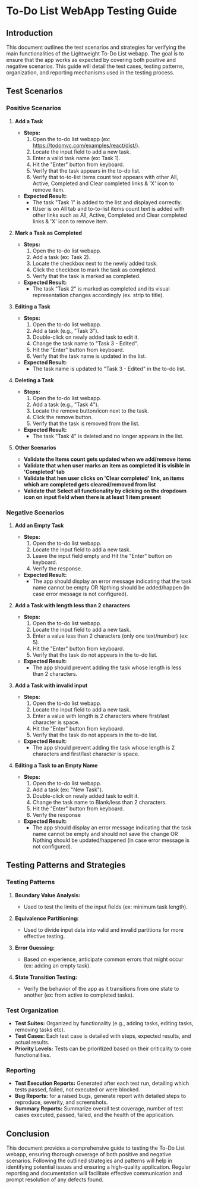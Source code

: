 
# To-Do List WebApp Testing Guide

## Introduction

This document outlines the test scenarios and strategies for verifying the main functionalities of the Lightweight To-Do List webapp. The goal is to ensure that the app works as expected by covering both positive and negative scenarios. 
This guide will detail the test cases, testing patterns, organization, and reporting mechanisms used in the testing process.

## Test Scenarios

### Positive Scenarios

1. **Add a Task**
   - **Steps:**
     1. Open the to-do list webapp (ex: https://todomvc.com/examples/react/dist/).
     2. Locate the input field to add a new task.
     3. Enter a valid task name (ex: Task 1).
     4. Hit the "Enter" button from keyboard.
     5. Verify that the task appears in the to-do list.
     6. Verify that to-to-list items count text appears with other All, Active, Completed and Clear completed links & 'X' icon to remove item.
   - **Expected Result:**
     - The task "Task 1" is added to the list and displayed correctly.
     - tUser is on All tab and to-to-list items count text is added with other links such as All, Active, Completed and Clear completed links & 'X' icon to remove item.

2. **Mark a Task as Completed**
   - **Steps:**
     1. Open the to-do list webapp.
     2. Add a task (ex: Task 2).
     3. Locate the checkbox next to the newly added task.
     4. Click the checkbox to mark the task as completed.
     5. Verify that the task is marked as completed.
   - **Expected Result:**
     - The task "Task 2" is marked as completed and its visual representation changes accordingly (ex. strip to title).

3. **Editing a Task**
   - **Steps:**
     1. Open the to-do list webapp.
     2. Add a task (e.g., "Task 3").
     3. Double-click on newly added task to edit it.
     4. Change the task name to "Task 3 - Edited".
     5. Hit the "Enter" button from keyboard.
     6. Verify that the task name is updated in the list.
   - **Expected Result:**
     - The task name is updated to "Task 3 - Edited" in the to-do list.

4. **Deleting a Task**
   - **Steps:**
     1. Open the to-do list webapp.
     2. Add a task (e.g., "Task 4").
     3. Locate the remove button/icon next to the task.
     4. Click the remove button.
     5. Verify that the task is removed from the list.
   - **Expected Result:**
     - The task "Task 4" is deleted and no longer appears in the list.

5. **Other Scenarios**
   - **Validate the Items count gets updated when we add/remove items**
   - **Validate that when user marks an item as completed it is visible in 'Completed' tab**
   - **Validate that hen user clicks on 'Clear completed' link, an items which are completed gets cleared/removed from list**
   - **Validate that Select all functionality by clicking on the dropdown icon on input field when there is at least 1 item present**


### Negative Scenarios

1. **Add an Empty Task**
   - **Steps:**
     1. Open the to-do list webapp.
     2. Locate the input field to add a new task.
     3. Leave the input field empty and Hit the "Enter" button on keyboard.
     4. Verify the response.
   - **Expected Result:**
     - The app should display an error message indicating that the task name cannot be empty OR Npthing should be added/happen (in case error message is not configured).

2. **Add a Task with length less than 2 characters**
   - **Steps:**
     1. Open the to-do list webapp.
     2. Locate the input field to add a new task.
     3. Enter a value less than 2 characters (only one text/number) (ex: 5).
     4. Hit the "Enter" button from keyboard.
     5. Verify that the task do not appears in the to-do list.
   - **Expected Result:**
     - The app should prevent adding the task whose length is less than 2 characters.

3. **Add a Task with invalid input**
   - **Steps:**
     1. Open the to-do list webapp.
     2. Locate the input field to add a new task.
     3. Enter a value with length is 2 characters where first/last character is space.
     4. Hit the "Enter" button from keyboard.
     5. Verify that the task do not appears in the to-do list.
   - **Expected Result:**
     - The app should prevent adding the task whose length is 2 characters and first/last character is space.

4. **Editing a Task to an Empty Name**
   - **Steps:**
     1. Open the to-do list webapp.
     2. Add a task (ex: "New Task").
     3. Double-click on newly added task to edit it.
     4. Change the task name to Blank/less than 2 characters.
     5. Hit the "Enter" button from keyboard.
     6. Verify the response
   - **Expected Result:**
     - The app should display an error message indicating that the task name cannot be empty and should not save the change OR Npthing should be updated/happened (in case error message is not configured).

## Testing Patterns and Strategies

### Testing Patterns

1. **Boundary Value Analysis:**
   - Used to test the limits of the input fields (ex: minimum task length).

2. **Equivalence Partitioning:**
   - Used to divide input data into valid and invalid partitions for more effective testing.

3. **Error Guessing:**
   - Based on experience, anticipate common errors that might occur (ex: adding an empty task).

4. **State Transition Testing:**
   - Verify the behavior of the app as it transitions from one state to another (ex: from active to completed tasks).

### Test Organization

- **Test Suites:** Organized by functionality (e.g., adding tasks, editing tasks, removing tasks etc).
- **Test Cases:** Each test case is detailed with steps, expected results, and actual results.
- **Priority Levels:** Tests can be prioritized based on their criticality to core functionalities.

### Reporting

- **Test Execution Reports:** Generated after each test run, detailing which tests passed, failed, not executed or were blocked.
- **Bug Reports:** for a raised bugs, generate report with detailed steps to reproduce, severity, and screenshots.
- **Summary Reports:** Summarize overall test coverage, number of test cases executed, passed, failed, and the health of the application.

## Conclusion

This document provides a comprehensive guide to testing the To-Do List webapp, ensuring thorough coverage of both positive and negative scenarios. Following the outlined strategies and patterns will help in identifying potential issues and ensuring a high-quality application. Regular reporting and documentation will facilitate effective communication and prompt resolution of any defects found.


